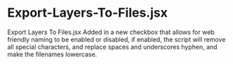 Export-Layers-To-Files.jsx
==========================

Export Layers To Files.jsx Added in a new checkbox that allows for web friendly naming to be enabled or disabled, if enabled, the script will remove all special characters, and replace spaces and underscores hyphen, and make the filenames lowercase.
